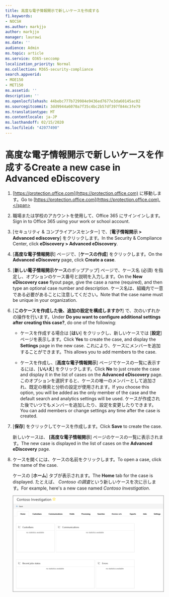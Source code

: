 ```yaml
---
title: 高度な電子情報開示で新しいケースを作成する
f1.keywords:
- NOCSH
ms.author: markjjo
author: markjjo
manager: laurawi
ms.date: ''
audience: Admin
ms.topic: article
ms.service: O365-seccomp
localization_priority: Normal
ms.collection: M365-security-compliance
search.appverid:
- MOE150
- MET150
ms.assetid: ''
description: ''
ms.openlocfilehash: 44bebc777b729984e9436ed7677e3da60145ac02
ms.sourcegitcommit: 3dd9944a6070a7f35c4bc2b57df397f844c3fe79
ms.translationtype: MT
ms.contentlocale: ja-JP
ms.lasthandoff: 02/15/2020
ms.locfileid: "42077490"
---
```

# <a name="create-a-new-case-in-advanced-ediscovery"></a><span data-ttu-id="a45f7-102">高度な電子情報開示で新しいケースを作成する</span><span class="sxs-lookup"><span data-stu-id="a45f7-102">Create a new case in Advanced eDiscovery</span></span>  

1. <span data-ttu-id="a45f7-103">[https://protection.office.com](https://protection.office.com) に移動します。</span><span class="sxs-lookup"><span data-stu-id="a45f7-103">Go to [https://protection.office.com](https://protection.office.com).</span></span>
    
2. <span data-ttu-id="a45f7-104">職場または学校のアカウントを使用して、Office 365 にサインインします。</span><span class="sxs-lookup"><span data-stu-id="a45f7-104">Sign in to Office 365 using your work or school account.</span></span>
    
3. <span data-ttu-id="a45f7-105">[セキュリティ & コンプライアンスセンター] で、[**電子情報開示 > Advanced ediscovery**] をクリックします。</span><span class="sxs-lookup"><span data-stu-id="a45f7-105">In the Security & Compliance Center, click **eDiscovery > Advanced eDiscovery**.</span></span>
 
4. <span data-ttu-id="a45f7-106">[**高度な電子情報開示**] ページで、[**ケースの作成**] をクリックします。</span><span class="sxs-lookup"><span data-stu-id="a45f7-106">On the **Advanced eDiscovery** page, click **Create a case**.</span></span>
    
5. <span data-ttu-id="a45f7-107">[**新しい電子情報開示ケース**のポップアップ] ページで、ケース名 (必須) を指定し、オプションのケース番号と説明を入力します。</span><span class="sxs-lookup"><span data-stu-id="a45f7-107">On the **New eDiscovery case** flyout page, give the case a name (required), and then type an optional case number and description.</span></span> <span data-ttu-id="a45f7-108">ケース名は、組織内で一意である必要があることに注意してください。</span><span class="sxs-lookup"><span data-stu-id="a45f7-108">Note that the case name must be unique in your organization.</span></span>

6. <span data-ttu-id="a45f7-109">[**このケースを作成した後、追加の設定を構成しますか?**] で、次のいずれかの操作を行います。</span><span class="sxs-lookup"><span data-stu-id="a45f7-109">Under **Do you want to configure additional settings after creating this case?**, do one of the following:</span></span>

    - <span data-ttu-id="a45f7-110">ケースを作成する場合は [**はい**] をクリックし、新しいケースでは [**設定**] ページを表示します。</span><span class="sxs-lookup"><span data-stu-id="a45f7-110">Click **Yes** to create the case, and display the **Settings** page in the new case.</span></span> <span data-ttu-id="a45f7-111">これにより、ケースにメンバーを追加することができます。</span><span class="sxs-lookup"><span data-stu-id="a45f7-111">This allows you to add members to the case.</span></span>
    
    - <span data-ttu-id="a45f7-112">ケースを作成し、[**高度な電子情報開示**] ページでケースの一覧に表示するには、[**いいえ**] をクリックします。</span><span class="sxs-lookup"><span data-stu-id="a45f7-112">Click **No** to just create the case and display it in the list of cases on the **Advanced eDiscovery** page.</span></span> <span data-ttu-id="a45f7-113">このオプションを選択すると、ケースの唯一のメンバーとして追加され、既定の検索と分析の設定が使用されます。</span><span class="sxs-lookup"><span data-stu-id="a45f7-113">If you choose this option, you will be added as the only member of the case and the default search and analytics settings will be used.</span></span> <span data-ttu-id="a45f7-114">ケースが作成された後でいつでもメンバーを追加したり、設定を変更したりできます。</span><span class="sxs-lookup"><span data-stu-id="a45f7-114">You can add members or change settings any time after the case is created.</span></span>

7. <span data-ttu-id="a45f7-115">[**保存**] をクリックしてケースを作成します。</span><span class="sxs-lookup"><span data-stu-id="a45f7-115">Click **Save** to create the case.</span></span>

    <span data-ttu-id="a45f7-116">新しいケースは、 **[高度な電子情報開示**] ページのケースの一覧に表示されます。</span><span class="sxs-lookup"><span data-stu-id="a45f7-116">The new case is displayed in the list of cases on the **Advanced eDiscovery** page.</span></span> 

8. <span data-ttu-id="a45f7-117">ケースを開くには、ケースの名前をクリックします。</span><span class="sxs-lookup"><span data-stu-id="a45f7-117">To open a case, click the name of the case.</span></span> 

    <span data-ttu-id="a45f7-118">ケースの [**ホーム**] タブが表示されます。</span><span class="sxs-lookup"><span data-stu-id="a45f7-118">The **Home** tab for the case is displayed.</span></span> <span data-ttu-id="a45f7-119">たとえば、 *Contoso の調査*という新しいケースを次に示します。</span><span class="sxs-lookup"><span data-stu-id="a45f7-119">For example, here's a new case named *Contoso Investigation*.</span></span>

    ![高度な電子情報開示の新しいケースの [ホーム] タブ](../media/newAeDcase.png)

